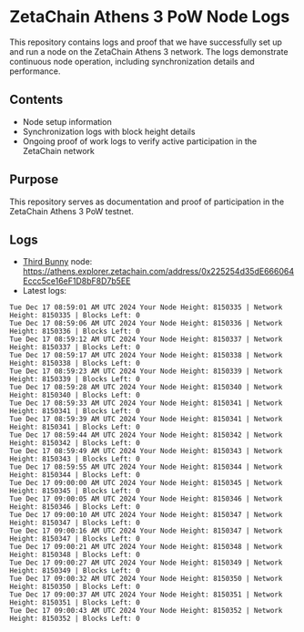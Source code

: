 # ZetaChain Athens 3 PoW Node Logs
This repository contains logs and proof that we have successfully set up and run a node on the ZetaChain Athens 3 network. The logs demonstrate continuous node operation, including synchronization details and performance.

## Contents
- Node setup information
- Synchronization logs with block height details
- Ongoing proof of work logs to verify active participation in the ZetaChain network

## Purpose
This repository serves as documentation and proof of participation in the ZetaChain Athens 3 PoW testnet.

## Logs

- [Third Bunny](https://thirdbunny.xyz/) node: https://athens.explorer.zetachain.com/address/0x225254d35dE666064Eccc5ce16eF1D8bF8D7b5EE
- Latest logs:
```
Tue Dec 17 08:59:01 AM UTC 2024 Your Node Height: 8150335 | Network Height: 8150335 | Blocks Left: 0
Tue Dec 17 08:59:06 AM UTC 2024 Your Node Height: 8150336 | Network Height: 8150336 | Blocks Left: 0
Tue Dec 17 08:59:12 AM UTC 2024 Your Node Height: 8150337 | Network Height: 8150337 | Blocks Left: 0
Tue Dec 17 08:59:17 AM UTC 2024 Your Node Height: 8150338 | Network Height: 8150338 | Blocks Left: 0
Tue Dec 17 08:59:23 AM UTC 2024 Your Node Height: 8150339 | Network Height: 8150339 | Blocks Left: 0
Tue Dec 17 08:59:28 AM UTC 2024 Your Node Height: 8150340 | Network Height: 8150340 | Blocks Left: 0
Tue Dec 17 08:59:33 AM UTC 2024 Your Node Height: 8150341 | Network Height: 8150341 | Blocks Left: 0
Tue Dec 17 08:59:39 AM UTC 2024 Your Node Height: 8150341 | Network Height: 8150341 | Blocks Left: 0
Tue Dec 17 08:59:44 AM UTC 2024 Your Node Height: 8150342 | Network Height: 8150342 | Blocks Left: 0
Tue Dec 17 08:59:49 AM UTC 2024 Your Node Height: 8150343 | Network Height: 8150343 | Blocks Left: 0
Tue Dec 17 08:59:55 AM UTC 2024 Your Node Height: 8150344 | Network Height: 8150344 | Blocks Left: 0
Tue Dec 17 09:00:00 AM UTC 2024 Your Node Height: 8150345 | Network Height: 8150345 | Blocks Left: 0
Tue Dec 17 09:00:05 AM UTC 2024 Your Node Height: 8150346 | Network Height: 8150346 | Blocks Left: 0
Tue Dec 17 09:00:10 AM UTC 2024 Your Node Height: 8150347 | Network Height: 8150347 | Blocks Left: 0
Tue Dec 17 09:00:16 AM UTC 2024 Your Node Height: 8150347 | Network Height: 8150347 | Blocks Left: 0
Tue Dec 17 09:00:21 AM UTC 2024 Your Node Height: 8150348 | Network Height: 8150348 | Blocks Left: 0
Tue Dec 17 09:00:27 AM UTC 2024 Your Node Height: 8150349 | Network Height: 8150349 | Blocks Left: 0
Tue Dec 17 09:00:32 AM UTC 2024 Your Node Height: 8150350 | Network Height: 8150350 | Blocks Left: 0
Tue Dec 17 09:00:37 AM UTC 2024 Your Node Height: 8150351 | Network Height: 8150351 | Blocks Left: 0
Tue Dec 17 09:00:43 AM UTC 2024 Your Node Height: 8150352 | Network Height: 8150352 | Blocks Left: 0
```
